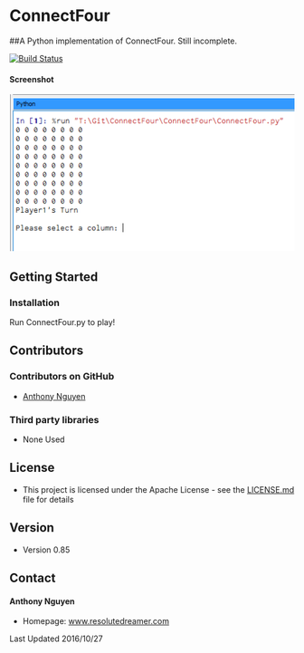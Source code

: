 ConnectFour
======
##A Python implementation of ConnectFour. Still incomplete.

[![Build Status](https://travis-ci.org/resolutedreamer/ConnectFour.svg?branch=master)](https://travis-ci.org/resolutedreamer/ConnectFour)


#### Screenshot
![screenshot](ConnectFourAssets/screenshots/ss1.png)

## Getting Started

### Installation

Run ConnectFour.py to play!

## Contributors

### Contributors on GitHub
* [Anthony Nguyen](https://github.com/resolutedreamer)

### Third party libraries
* None Used

## License 
* This project is licensed under the Apache License - see the [LICENSE.md](https://github.com/resolutedreamer/BLE_UART_8001/blob/master/LICENSE) file for details

## Version 
* Version 0.85

## Contact
#### Anthony Nguyen
* Homepage: www.resolutedreamer.com

Last Updated 2016/10/27
